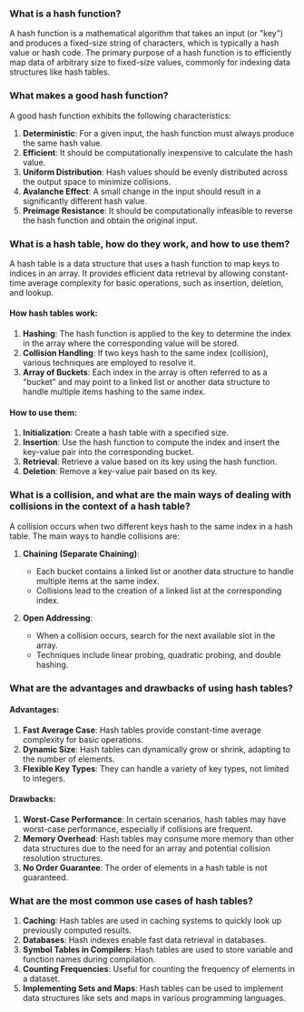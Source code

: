 ### What is a hash function?

A hash function is a mathematical algorithm that takes an input (or "key") and produces a fixed-size string of characters, which is typically a hash value or hash code. The primary purpose of a hash function is to efficiently map data of arbitrary size to fixed-size values, commonly for indexing data structures like hash tables.

### What makes a good hash function?

A good hash function exhibits the following characteristics:
1. **Deterministic**: For a given input, the hash function must always produce the same hash value.
2. **Efficient**: It should be computationally inexpensive to calculate the hash value.
3. **Uniform Distribution**: Hash values should be evenly distributed across the output space to minimize collisions.
4. **Avalanche Effect**: A small change in the input should result in a significantly different hash value.
5. **Preimage Resistance**: It should be computationally infeasible to reverse the hash function and obtain the original input.

### What is a hash table, how do they work, and how to use them?

A hash table is a data structure that uses a hash function to map keys to indices in an array. It provides efficient data retrieval by allowing constant-time average complexity for basic operations, such as insertion, deletion, and lookup.

#### How hash tables work:
1. **Hashing**: The hash function is applied to the key to determine the index in the array where the corresponding value will be stored.
2. **Collision Handling**: If two keys hash to the same index (collision), various techniques are employed to resolve it.
3. **Array of Buckets**: Each index in the array is often referred to as a "bucket" and may point to a linked list or another data structure to handle multiple items hashing to the same index.

#### How to use them:
1. **Initialization**: Create a hash table with a specified size.
2. **Insertion**: Use the hash function to compute the index and insert the key-value pair into the corresponding bucket.
3. **Retrieval**: Retrieve a value based on its key using the hash function.
4. **Deletion**: Remove a key-value pair based on its key.

### What is a collision, and what are the main ways of dealing with collisions in the context of a hash table?

A collision occurs when two different keys hash to the same index in a hash table. The main ways to handle collisions are:

1. **Chaining (Separate Chaining)**:
   - Each bucket contains a linked list or another data structure to handle multiple items at the same index.
   - Collisions lead to the creation of a linked list at the corresponding index.

2. **Open Addressing**:
   - When a collision occurs, search for the next available slot in the array.
   - Techniques include linear probing, quadratic probing, and double hashing.

### What are the advantages and drawbacks of using hash tables?

#### Advantages:
1. **Fast Average Case**: Hash tables provide constant-time average complexity for basic operations.
2. **Dynamic Size**: Hash tables can dynamically grow or shrink, adapting to the number of elements.
3. **Flexible Key Types**: They can handle a variety of key types, not limited to integers.

#### Drawbacks:
1. **Worst-Case Performance**: In certain scenarios, hash tables may have worst-case performance, especially if collisions are frequent.
2. **Memory Overhead**: Hash tables may consume more memory than other data structures due to the need for an array and potential collision resolution structures.
3. **No Order Guarantee**: The order of elements in a hash table is not guaranteed.

### What are the most common use cases of hash tables?

1. **Caching**: Hash tables are used in caching systems to quickly look up previously computed results.
2. **Databases**: Hash indexes enable fast data retrieval in databases.
3. **Symbol Tables in Compilers**: Hash tables are used to store variable and function names during compilation.
4. **Counting Frequencies**: Useful for counting the frequency of elements in a dataset.
5. **Implementing Sets and Maps**: Hash tables can be used to implement data structures like sets and maps in various programming languages.
